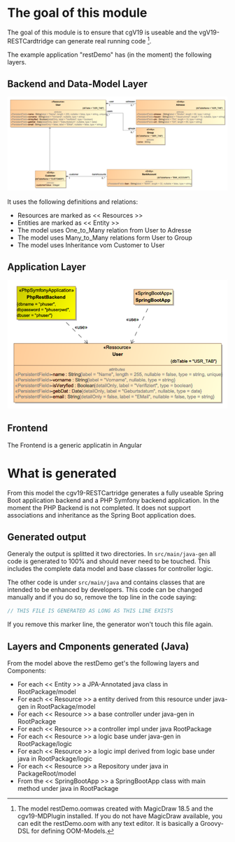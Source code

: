 # The goal of this module

The goal of this module is to ensure that cgV19
is useable and the vgV19-RESTCardtridge can generate real running code [^model]. 


The example application "restDemo" has (in the moment) the following layers.

## Backend and Data-Model Layer

![Data Layer](doc/img/datamodel.png?raw=true)

It uses the following definitions and relations:
* Resources are marked as << Resources >>
* Entities are marked as << Entity >>
* The model uses One_to_Many relation from User to Adresse
* The model uses Many_to_Many relations form User to Group
* The model uses Inheritance vom Customer to User

## Application Layer

![Application Layer](doc/img/application.png?raw=true)

## Frontend
The Frontend is a generic applicatin in Angular

# What is generated
From this model the cgv19-RESTCartridge generates a fully useable Spring Boot application backend
and a PHP Symfony backend application. In the moment the PHP Backend is not completed.
It does not support associations and inheritance as the Spring Boot application does.

## Generated output

Generaly the output is splitted it two directories. In ```src/main/java-gen``` all
code is generated to 100% and should never need to be touched. This includes the complete 
data model and base classes for controller logic.

The other code is under ```src/main/java``` and contains classes that are intended
to be enhanced by developers. This code can be changed manually and if you do so,
remove the top line in the code saying: 
```java 
// THIS FILE IS GENERATED AS LONG AS THIS LINE EXISTS
````
If you remove this marker line, the generator won't touch this file again. 

## Layers and Cmponents generated (Java)

From the model above the restDemo get's the following layers and Components:

* For each << Entity >> a JPA-Annotated java class in RootPackage/model
* For each << Resource >> a entity derived from this resource under java-gen in RootPackage/model
* For each << Resource >> a base controller under java-gen in RootPackage
* For each << Resource >> a controller impl under java RootPackage
* For each << Resource >> a logic base under java-gen in RootPackage/logic
* For each << Resource >> a logic impl derived from logic base under java in RootPackage/logic
* For each << Resource >> a Repository under java in PackageRoot/model
* From the << SpringBootApp >> a SpringBootApp class with main method under java in RootPackage


[^model]: The model restDemo.oomwas created with MagicDraw 18.5 and 
    the cgv19-MDPlugin installed. If you do not have MagicDraw available, 
    you can edit the restDemo.oom with any text editor. It is basically 
    a Groovy-DSL for defining OOM-Models.
